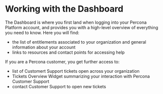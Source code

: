 # Working with the Dashboard

The Dashboard is where you first land when logging into your Percona Platform account, and provides you with a high-level overview of everything you need to know. Here you will find:

- the list of entitlements associated to your organization and general information about your account
- links to resources and contact points for accessing help

If you are a Percona customer, you get further access to: 
- list of Customert Support tickets open across your organization
- Tickets Overview Widget summarizing your interaction with Percona Customer Support
- contact Customer Support to open new tickets